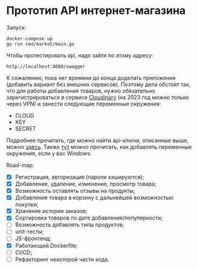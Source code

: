 # Прототип API интернет-магазина

Запуск:
```
docker-compose up
go run cmd/market/main.go
```

Чтобы протестировать api, надо зайти по этому адресу:
```
http://localhost:8080/swagger
```

К сожалению, пока нет времени до конца доделать приложение (добавить вариант без внешних сервисов). Поэтому дела обстоят так, что для работы добавления товаров, нужно обязательно зарегистрироваться в сервисе [Cloudinary](https://cloudinary.com/) (на 2023 год можно только через VPN) и занести следующие переменные окружения:
- CLOUD
- KEY
- SECRET

Подробнее прочитать, где можно найти api-ключи, описанные выше, можно [здесь](https://cloudinary.com/documentation/admin_api#:~:text=Your%20Cloudinary%20API%20Key%20and,are%20used%20for%20the%20authentication.).
Также [тут](https://support.microsoft.com/ru-ru/topic/%D0%B8%D1%81%D0%BF%D0%BE%D0%BB%D1%8C%D0%B7%D0%BE%D0%B2%D0%B0%D0%BD%D0%B8%D0%B5-%D0%BF%D0%B5%D1%80%D0%B5%D0%BC%D0%B5%D0%BD%D0%BD%D1%8B%D1%85-%D1%81%D1%80%D0%B5%D0%B4%D1%8B-%D0%B2-windows-xp-5bf6725b-655e-151c-0b55-9a8c9c7f747d#:~:text=%D0%9F%D0%B5%D1%80%D0%B5%D0%BC%D0%B5%D0%BD%D0%BD%D1%8B%D0%B5%20%D1%81%D1%80%D0%B5%D0%B4%D1%8B%20%E2%80%94%20%D1%8D%D1%82%D0%BE%20%D1%81%D1%82%D1%80%D0%BE%D0%BA%D0%B8%2C%20%D1%81%D0%BE%D0%B4%D0%B5%D1%80%D0%B6%D0%B0%D1%89%D0%B8%D0%B5,%D0%BA%D0%B0%D0%BA%20%D0%BF%D1%83%D1%82%D1%8C%20%D0%BA%20%D1%84%D0%B0%D0%B9%D0%BB%D0%B0%D0%BC%20Windows.) можно прочитать, как добавлять переменные окружения, если у вас Windows.

Road-map:
- [x] Регистрация, авторизация (пароли хэшируются);
- [x] Добавление, удаление, изменение, просмотр товара;
- [x] Возможность оставлять отзывы на продукты;
- [x] Добавление товара в корзину с дальнейшей возможностью покупки;
- [x] Хранение истории заказов;
- [x] Сортировка товаров по дате добавления/популярности;
- [ ] Возможность добавлять типы продуктов;
- [ ] unit-тесты;
- [ ] JS-фронтенд;
- [x] Работающий Dockerfile;
- [ ] CI/CD;
- [ ] Рефакторинг некоторой части кода.

